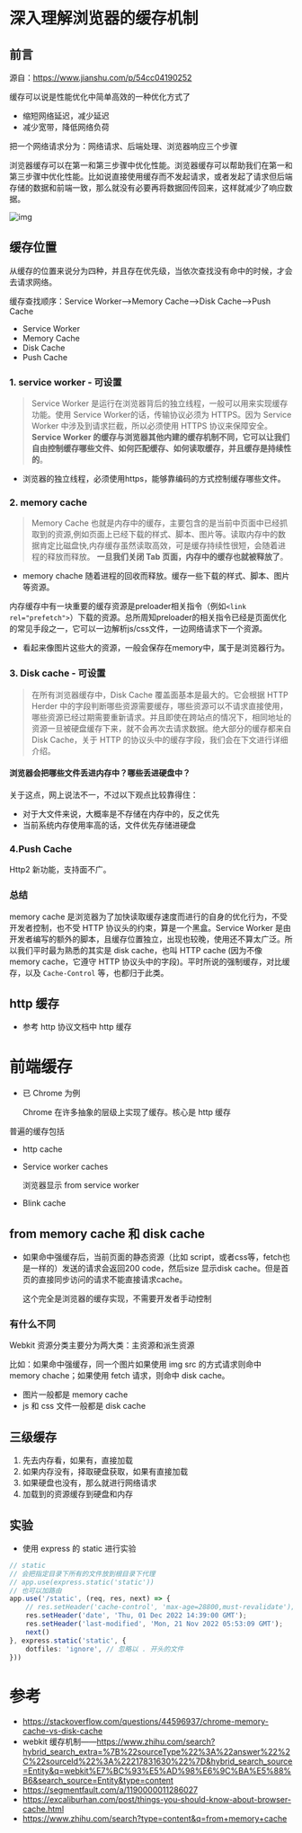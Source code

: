 # 深入理解浏览器的缓存机制

## 前言

源自：https://www.jianshu.com/p/54cc04190252

缓存可以说是性能优化中简单高效的一种优化方式了

* 缩短网络延迟，减少延迟
* 减少宽带，降低网络负荷

把一个网络请求分为：网络请求、后端处理、浏览器响应三个步骤

浏览器缓存可以在第一和第三步骤中优化性能。浏览器缓存可以帮助我们在第一和第三步骤中优化性能。比如说直接使用缓存而不发起请求，或者发起了请求但后端存储的数据和前端一致，那么就没有必要再将数据回传回来，这样就减少了响应数据。

![img](https://user-images.githubusercontent.com/6149026/84606445-dfda0e00-aed8-11ea-8a84-fcdd960c001e.png)

## 缓存位置

从缓存的位置来说分为四种，并且存在优先级，当依次查找没有命中的时候，才会去请求网络。

缓存查找顺序：Service Worker-->Memory Cache-->Disk Cache-->Push Cache

- Service Worker
- Memory Cache
- Disk Cache
- Push Cache

### 1. service worker - 可设置

> Service Worker 是运行在浏览器背后的独立线程，一般可以用来实现缓存功能。使用 Service Worker的话，传输协议必须为 HTTPS。因为 Service Worker 中涉及到请求拦截，所以必须使用 HTTPS 协议来保障安全。**Service Worker 的缓存与浏览器其他内建的缓存机制不同，它可以让我们自由控制缓存哪些文件、如何匹配缓存、如何读取缓存，并且缓存是持续性的**。

* 浏览器的独立线程，必须使用https，能够靠编码的方式控制缓存哪些文件。

### 2. memory cache

> Memory Cache 也就是内存中的缓存，主要包含的是当前中页面中已经抓取到的资源,例如页面上已经下载的样式、脚本、图片等。读取内存中的数据肯定比磁盘快,内存缓存虽然读取高效，可是缓存持续性很短，会随着进程的释放而释放。 **一旦我们关闭 Tab 页面，内存中的缓存也就被释放了**。

* memory chache 随着进程的回收而释放。缓存一些下载的样式、脚本、图片等资源。

内存缓存中有一块重要的缓存资源是preloader相关指令（例如`<link rel="prefetch">`）下载的资源。总所周知preloader的相关指令已经是页面优化的常见手段之一，它可以一边解析js/css文件，一边网络请求下一个资源。

* 看起来像图片这些大的资源，一般会保存在memory中，属于是浏览器行为。

### 3. Disk cache - 可设置

> 在所有浏览器缓存中，Disk Cache 覆盖面基本是最大的。它会根据 HTTP Herder 中的字段判断哪些资源需要缓存，哪些资源可以不请求直接使用，哪些资源已经过期需要重新请求。并且即使在跨站点的情况下，相同地址的资源一旦被硬盘缓存下来，就不会再次去请求数据。绝大部分的缓存都来自 Disk Cache，关于 HTTP 的协议头中的缓存字段，我们会在下文进行详细介绍。

#### **浏览器会把哪些文件丢进内存中？哪些丢进硬盘中？**
关于这点，网上说法不一，不过以下观点比较靠得住：

- 对于大文件来说，大概率是不存储在内存中的，反之优先
- 当前系统内存使用率高的话，文件优先存储进硬盘

### 4.Push Cache

Http2 新功能，支持面不广。

### 总结

memory cache 是浏览器为了加快读取缓存速度而进行的自身的优化行为，不受开发者控制，也不受 HTTP 协议头的约束，算是一个黑盒。Service Worker 是由开发者编写的额外的脚本，且缓存位置独立，出现也较晚，使用还不算太广泛。所以我们平时最为熟悉的其实是 disk cache，也叫 HTTP cache (因为不像 memory cache，它遵守 HTTP 协议头中的字段)。平时所说的强制缓存，对比缓存，以及 `Cache-Control` 等，也都归于此类。

## http 缓存

* 参考 http 协议文档中 http 缓存



# 前端缓存

* 已 Chrome 为例

  Chrome 在许多抽象的层级上实现了缓存。核心是 http 缓存

普遍的缓存包括

* http cache

* Service worker caches

  浏览器显示 from service worker

* Blink cache

## from memory cache 和 disk cache

* 如果命中强缓存后，当前页面的静态资源（比如 script，或者css等，fetch也是一样的）发送的请求会返回200 code，然后size 显示disk cache。但是首页的直接同步访问的请求不能直接请求cache。

  这个完全是浏览器的缓存实现，不需要开发者手动控制

### 有什么不同

Webkit 资源分类主要分为两大类：主资源和派生资源

比如：如果命中强缓存，同一个图片如果使用 img src 的方式请求则命中 memory chache；如果使用 fetch 请求，则命中 disk cache。

* 图片一般都是 memory cache
* js 和 css 文件一般都是 disk cache

## 三级缓存

1. 先去内存看，如果有，直接加载
2. 如果内存没有，择取硬盘获取，如果有直接加载
3. 如果硬盘也没有，那么就进行网络请求
4. 加载到的资源缓存到硬盘和内存

## 实验

* 使用 express 的 static 进行实验

```typescript
// static
// 会把指定目录下所有的文件放到根目录下代理
// app.use(express.static('static'))
// 也可以加路由
app.use('/static', (req, res, next) => {
    // res.setHeader('cache-control', 'max-age=28800,must-revalidate');
    res.setHeader('date', 'Thu, 01 Dec 2022 14:39:00 GMT');
    res.setHeader('last-modified', 'Mon, 21 Nov 2022 05:53:09 GMT');
    next()
}, express.static('static', {
    dotfiles: 'ignore', // 忽略以 . 开头的文件
}))
```



# 参考

* https://stackoverflow.com/questions/44596937/chrome-memory-cache-vs-disk-cache
* webkit 缓存机制——https://www.zhihu.com/search?hybrid_search_extra=%7B%22sourceType%22%3A%22answer%22%2C%22sourceId%22%3A%22217831630%22%7D&hybrid_search_source=Entity&q=webkit%E7%BC%93%E5%AD%98%E6%9C%BA%E5%88%B6&search_source=Entity&type=content
* https://segmentfault.com/a/1190000011286027
* https://excaliburhan.com/post/things-you-should-know-about-browser-cache.html
* https://www.zhihu.com/search?type=content&q=from+memory+cache